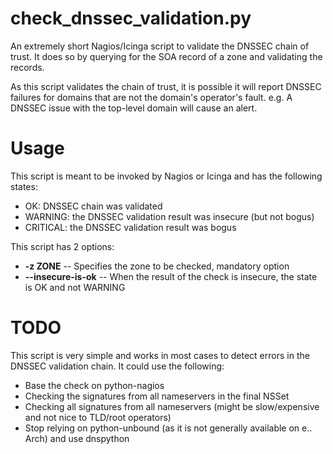 # check_dnssec_validation.py
An extremely short Nagios/Icinga script to validate the DNSSEC chain of trust.
It does so by querying for the SOA record of a zone and validating the records.

As this script validates the chain of trust, it is possible it will report DNSSEC failures for domains that are not the domain's operator's fault.
e.g. A DNSSEC issue with the top-level domain will cause an alert.

# Usage
This script is meant to be invoked by Nagios or Icinga and has the following states:

 * OK: DNSSEC chain was validated
 * WARNING: the DNSSEC validation result was insecure (but not bogus)
 * CRITICAL: the DNSSEC validation result was bogus

This script has 2 options:

 - **-z ZONE** -- Specifies the zone to be checked, mandatory option
 - **--insecure-is-ok** -- When the result of the check is insecure, the state is OK and not WARNING

# TODO
This script is very simple and works in most cases to detect errors in the DNSSEC validation chain.
It could use the following:

 - Base the check on python-nagios
 - Checking the signatures from all nameservers in the final NSSet
 - Checking all signatures from all nameservers (might be slow/expensive and not nice to TLD/root operators)
 - Stop relying on python-unbound (as it is not generally available on e.. Arch) and use dnspython
